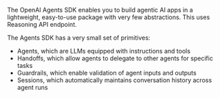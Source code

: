 The OpenAI Agents SDK enables you to build agentic AI apps in a lightweight, easy-to-use package with very few abstractions. This uses Reasoning API endpoint.

The Agents SDK has a very small set of primitives:
- Agents, which are LLMs equipped with instructions and tools
- Handoffs, which allow agents to delegate to other agents for specific tasks
- Guardrails, which enable validation of agent inputs and outputs
- Sessions, which automatically maintains conversation history across agent runs

